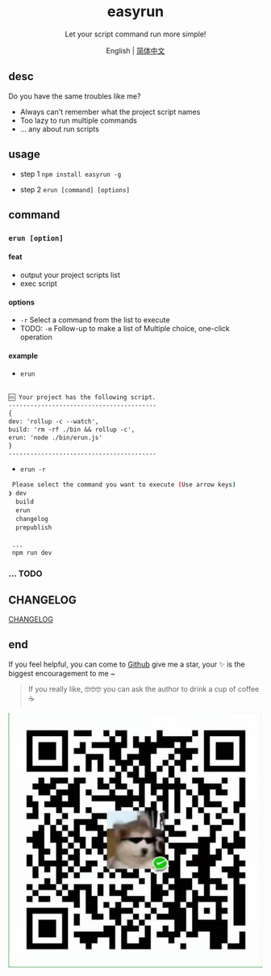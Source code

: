 <h1 align="center">easyrun</h1>

<div align="center">
Let your script command run more simple!

English | [简体中文](./README-zh_CN.md)

</div>

## desc

Do you have the same troubles like me?

-   Always can't remember what the project script names
-   Too lazy to run multiple commands
-   ... any about run scripts

## usage

-   step 1
    `npm install easyrun -g`

-   step 2
    `erun [command] [options]`

## command

### `erun [option]`

#### feat

-   output your project scripts list
-   exec script

#### options

-   `-r` Select a command from the list to execute
-   TODO: `-m` Follow-up to make a list of Multiple choice, one-click operation

#### example

-   `erun`

```

🆒 Your project has the following script.
-----------------------------------------
{
dev: 'rollup -c --watch',
build: 'rm -rf ./bin && rollup -c',
erun: 'node ./bin/erun.js'
}
-----------------------------------------
```

-   `erun -r`

```bash
 Please select the command you want to execute (Use arrow keys)
❯ dev
  build
  erun
  changelog
  prepublish

 ...
 npm run dev
```

### ... TODO

## CHANGELOG

[CHANGELOG](./CHANGELOG.md)

## end

If you feel helpful, you can come to [Github](https://github.com/liuarui/easyrun) give me a star, your ✨ is the biggest encouragement to me ~

> If you really like, 🤓🤓🤓 you can ask the author to drink a cup of coffee☕️

 <img src="./coffee.jpg" alt="coffee" style="width:60px height:60px;" />
